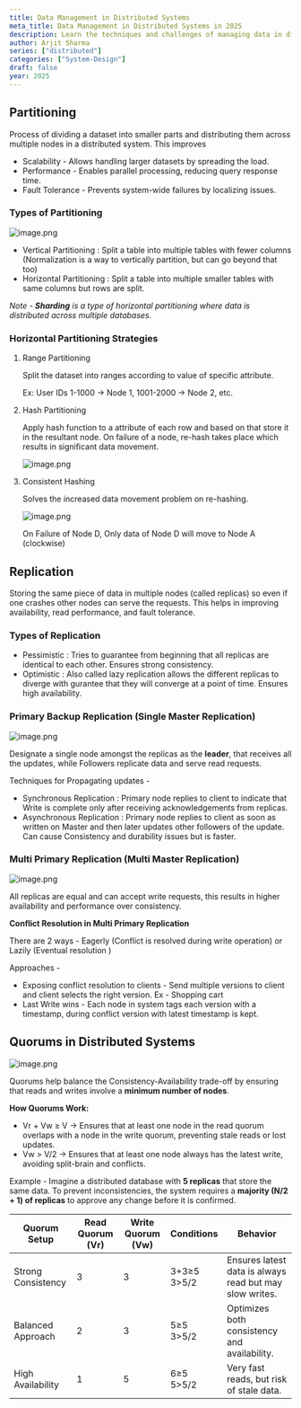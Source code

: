 ```yaml
---
title: Data Management in Distributed Systems
meta_title: Data Management in Distributed Systems in 2025
description: Learn the techniques and challenges of managing data in distributed systems, including replication, sharding, and fault tolerance. Essential for developers in 2025.
author: Arjit Sharma
series: ["distributed"]
categories: ["System-Design"]
draft: false
year: 2025
---
```


## Partitioning

Process of dividing a dataset into smaller parts and distributing them across multiple nodes in a distributed system. This improves 

- Scalability - Allows handling larger datasets by spreading the load.
- Performance - Enables parallel processing, reducing query response time.
- Fault Tolerance - Prevents system-wide failures by localizing issues.

### Types of Partitioning

![image.png](https://res.cloudinary.com/dwa6rcttw/image/upload/v1742840302/image_2_jjq08j.png)

- Vertical Partitioning : Split a table into multiple tables with fewer columns (Normalization is a way to vertically partition, but can go beyond that too)
- Horizontal Partitioning : Split a table into multiple smaller tables with same columns but rows are split.
    
*Note - **Sharding** is a type of horizontal partitioning where data is distributed across multiple databases.*
    

### Horizontal Partitioning Strategies

1. Range Partitioning 
    
    Split the dataset into ranges according to value of specific attribute. 
    
    Ex: User IDs 1-1000 → Node 1, 1001-2000 → Node 2, etc.
    
2. Hash Partitioning 
    
    Apply hash function to a attribute of each row and based on that store it in the resultant node. On failure of a node, re-hash takes place which results in significant data movement.
    
    ![image.png](https://res.cloudinary.com/dwa6rcttw/image/upload/v1742840302/image_3_oj5vec.png)
    
3. Consistent Hashing 
    
    Solves the increased data movement problem on re-hashing. 
    
    ![image.png](https://res.cloudinary.com/dwa6rcttw/image/upload/v1742840303/image_4_bqnovu.png)
    
    On Failure of Node D, Only data of Node D will move to Node A (clockwise)

## Replication

Storing the same piece of data in multiple nodes (called replicas) so even if one crashes other nodes can serve the requests. This helps in improving availability, read performance, and fault tolerance.

### Types of Replication

- Pessimistic : Tries to guarantee from beginning that all replicas are identical to each other. Ensures strong consistency.
- Optimistic : Also called lazy replication allows the different replicas to diverge with gurantee that they will converge at a point of time. Ensures high availability.

### Primary Backup Replication (Single Master Replication)

![image.png](https://res.cloudinary.com/dwa6rcttw/image/upload/v1742840302/image_5_kyz6uo.png)

Designate a single node amongst the replicas as the **leader**, that receives all the updates, while Followers replicate data and serve read requests.

Techniques for Propagating updates - 

- Synchronous Replication : Primary node replies to client to indicate that Write is complete only after receiving acknowledgements from replicas.
- Asynchronous Replication : Primary node replies to client as soon as written on Master and then later updates other followers of the update. Can cause Consistency and durability issues but is faster.

### Multi Primary Replication (Multi Master Replication)

![image.png](https://res.cloudinary.com/dwa6rcttw/image/upload/v1742840303/image_6_mfo7fm.png)

All replicas are equal and can accept write requests, this results in higher availability and performance over consistency.

**Conflict Resolution in Multi Primary Replication** 

There are 2 ways - Eagerly (Conflict is resolved during write operation) or Lazily (Eventual resolution )

Approaches - 

- Exposing conflict resolution to clients - Send multiple versions to client and client selects the right version. Ex - Shopping cart
- Last Write wins - Each node in system tags each version with a timestamp, during conflict version with latest timestamp is kept.

## Quorums in Distributed Systems

![image.png](https://res.cloudinary.com/dwa6rcttw/image/upload/v1742840303/image_7_rbcu4m.png)

Quorums help balance the Consistency-Availability trade-off by ensuring that reads and writes involve a **minimum number of nodes**.

**How Quorums Work:**

- Vr + Vw ≥ V → Ensures that at least one node in the read quorum overlaps with a node in the write quorum, preventing stale reads or lost updates.
- Vw > V/2 → Ensures that at least one node always has the latest write, avoiding split-brain and conflicts.

Example - Imagine a distributed database with **5 replicas** that store the same data. To prevent inconsistencies, the system requires a **majority (N/2 + 1) of replicas** to approve any change before it is confirmed.

| Quorum Setup         | Read Quorum (Vr) | Write Quorum (Vw) | Conditions  | Behavior  |
|----------------------|-----------------|-------------------|------------|-----------|
| Strong Consistency  | 3               | 3                 | 3+3≥5 <br> 3>5/2 | Ensures latest data is always read but may slow writes. |
| Balanced Approach   | 2               | 3                 | 5≥5 <br> 3>5/2 | Optimizes both consistency and availability. |
| High Availability   | 1               | 5                 | 6≥5 <br> 5>5/2 | Very fast reads, but risk of stale data. |
